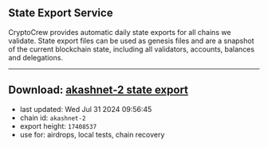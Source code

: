 ## State Export Service
CryptoCrew provides automatic daily state exports for all chains we validate. State export files can be used as genesis files and are a snapshot of the current blockchain state, including all validators, accounts, balances and delegations.

---
**Download: [akashnet-2 state export](https://dl-eu2.ccvalidators.com/SERVICE/akash/akashnet-2_export_17408537.json)**
---

- last updated: Wed Jul 31 2024 09:56:45
- chain id: `akashnet-2`
- export height: `17408537`
- use for: airdrops, local tests, chain recovery
